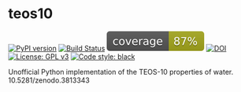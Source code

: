 # teos10

[![PyPI version](https://badge.fury.io/py/teos10.svg)](https://badge.fury.io/py/teos10)
[![Build Status](https://travis-ci.org/mvdh7/teos10.svg?branch=master)](https://travis-ci.org/mvdh7/teos10)
![Coverage](https://raw.githubusercontent.com/mvdh7/teos10/22ee281052dbd0c0ff3e51d688bb42a1fc588d8b/coverage.svg)
[![DOI](https://img.shields.io/badge/DOI-10.5281%2Fzenodo.3813343-informational)](https://doi.org/10.5281/zenodo.3813343)
[![License: GPL v3](https://img.shields.io/badge/License-GPLv3-blue.svg)](https://www.gnu.org/licenses/gpl-3.0)
[![Code style: black](https://img.shields.io/badge/code%20style-black-000000.svg)](https://github.com/psf/black)

Unofficial Python implementation of the TEOS-10 properties of water.
10.5281/zenodo.3813343
